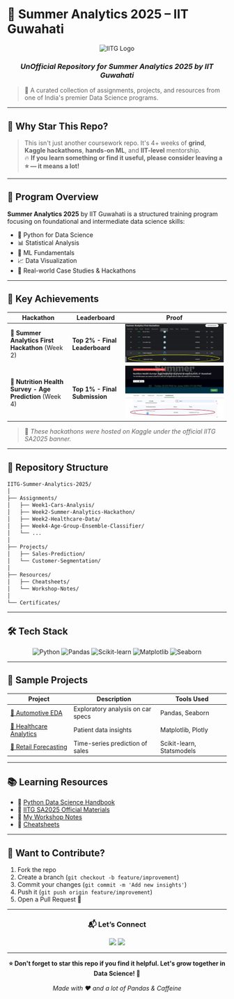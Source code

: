 # 🚀 Summer Analytics 2025 – IIT Guwahati

<div align="center">
  <img src="https://www.clipartmax.com/png/middle/334-3342031_iit-guwahati-logo.png" width="180" alt="IITG Logo">
  <h3><em>UnOfficial Repository for Summer Analytics 2025 by IIT Guwahati</em></h3>
</div>

> 🧠 A curated collection of assignments, projects, and resources from one of India's premier Data Science programs.

---

## 🌟 Why Star This Repo?

> This isn't just another coursework repo. It's 4+ weeks of **grind**, **Kaggle hackathons**, **hands-on ML**, and **IIT-level** mentorship.  
> 🔥 **If you learn something or find it useful, please consider leaving a ⭐ — it means a lot!**

---

## 📌 Program Overview

**Summer Analytics 2025** by IIT Guwahati is a structured training program focusing on foundational and intermediate data science skills:

- 🐍 Python for Data Science  
- 📊 Statistical Analysis  
- 🤖 ML Fundamentals  
- 📈 Data Visualization  
- 💼 Real-world Case Studies & Hackathons  

---

## 🏅 Key Achievements

| Hackathon | Leaderboard | Proof |
|----------|-------------|-------|
| 🥈 **Summer Analytics First Hackathon** (Week 2) | **Top 2% - Final Leaderboard** | ![Hackathon1](Assignments/Week2-Summer-Analytics-Hackathon/Hackatho_Position.png) |
| 🥇 **Nutrition Health Survey - Age Prediction** (Week 4) | **Top 1% - Final Submission** | ![Hackathon2](Assignments/Week4-Age-Group-Ensemble-Classifier/Hackathon_Position.png) |

> 📢 *These hackathons were hosted on Kaggle under the official IITG SA2025 banner.*

---

## 📂 Repository Structure

```
IITG-Summer-Analytics-2025/
│
├── Assignments/
│   ├── Week1-Cars-Analysis/
│   ├── Week2-Summer-Analytics-Hackathon/
│   ├── Week2-Healthcare-Data/
│   ├── Week4-Age-Group-Ensemble-Classifier/
│   └── ...
│
├── Projects/
│   ├── Sales-Prediction/
│   └── Customer-Segmentation/
│
├── Resources/
│   ├── Cheatsheets/
│   └── Workshop-Notes/
│
└── Certificates/
```

---

## 🛠️ Tech Stack

<div align="center">
  <img src="https://cdn.jsdelivr.net/gh/devicons/devicon/icons/python/python-original.svg" width="50" title="Python"/>
  <img src="https://pandas.pydata.org/static/img/pandas_white.svg" width="70" title="Pandas"/>
  <img src="https://upload.wikimedia.org/wikipedia/commons/thumb/0/05/Scikit_learn_logo_small.svg/1200px-Scikit_learn_logo_small.svg.png" width="50" title="Scikit-learn"/>
  <img src="https://matplotlib.org/stable/_static/logo2.svg" width="90" title="Matplotlib"/>
  <img src="https://seaborn.pydata.org/_static/logo-wide-lightbg.svg" width="100" title="Seaborn"/>
</div>

---

## 🧪 Sample Projects

| Project | Description | Tools Used |
|--------|-------------|------------|
| [🚗 Automotive EDA](Assignments/Week1-Cars-Analysis) | Exploratory analysis on car specs | Pandas, Seaborn |
| [🏥 Healthcare Analytics](Assignments/Week2-Healthcare-Data) | Patient data insights | Matplotlib, Plotly |
| [🛒 Retail Forecasting](Projects/Sales-Prediction) | Time-series prediction of sales | Scikit-learn, Statsmodels |

---

## 📚 Learning Resources

- 📘 [Python Data Science Handbook](https://jakevdp.github.io/PythonDataScienceHandbook/)
- 📂 [IITG SA2025 Official Materials](Resources/)
- 📝 [My Workshop Notes](Resources/Workshop-Notes/)
- 📌 [Cheatsheets](Resources/Cheatsheets/)

---

## 🤝 Want to Contribute?

1. Fork the repo  
2. Create a branch (`git checkout -b feature/improvement`)  
3. Commit your changes (`git commit -m 'Add new insights'`)  
4. Push it (`git push origin feature/improvement`)  
5. Open a Pull Request 🚀  

---

<div align="center">
  <h3>📬 Let’s Connect</h3>
  <a href="https://www.linkedin.com/in/mohamedyaser08/"><img src="https://img.shields.io/badge/LinkedIn-blue?style=for-the-badge&logo=linkedin&logoColor=white"></a>
  <a href="mailto:1ammar.yaser@gmail.com"><img src="https://img.shields.io/badge/Gmail-D14836?style=for-the-badge&logo=gmail&logoColor=white"></a>
</div>

---

<div align="center">
  <strong>⭐ Don't forget to star this repo if you find it helpful. Let's grow together in Data Science! 🚀</strong>
  <br><br>
  <em>Made with ❤️ and a lot of Pandas & Caffeine</em>
</div>
